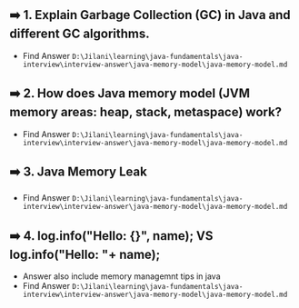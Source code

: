 ## ➡️ 1. Explain Garbage Collection (GC) in Java and different GC algorithms.

- Find Answer `D:\Jilani\learning\java-fundamentals\java-interview\interview-answer\java-memory-model\java-memory-model.md`

## ➡️ 2. How does Java memory model (JVM memory areas: heap, stack, metaspace) work?

- Find Answer `D:\Jilani\learning\java-fundamentals\java-interview\interview-answer\java-memory-model\java-memory-model.md`

## ➡️ 3. Java Memory Leak

- Find Answer `D:\Jilani\learning\java-fundamentals\java-interview\interview-answer\java-memory-model\java-memory-model.md`

## ➡️ 4. log.info("Hello: {}", name); VS log.info("Hello: "+ name);

- Answer also include memory managemnt tips in java
- Find Answer `D:\Jilani\learning\java-fundamentals\java-interview\interview-answer\java-memory-model\java-memory-model.md`

